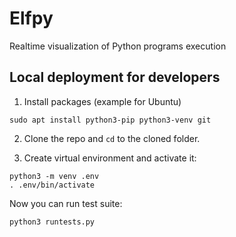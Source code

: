 # Elfpy
Realtime visualization of Python programs execution 

## Local deployment for developers ##
1) Install packages (example for Ubuntu)
```
sudo apt install python3-pip python3-venv git
```
2) Clone the repo and `cd` to the cloned folder.

3) Create virtual environment and activate it:
```
python3 -m venv .env
. .env/bin/activate
```

Now you can run test suite:
```
python3 runtests.py
```
